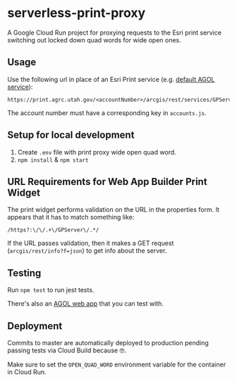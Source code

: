 # serverless-print-proxy

A Google Cloud Run project for proxying requests to the Esri print service switching out locked down quad words for wide open ones.

## Usage

Use the following url in place of an Esri Print service (e.g. [default AGOL service](https://utility.arcgisonline.com/arcgis/rest/services/Utilities/PrintingTools/GPServer/Export%20Web%20Map%20Task)):

```url
https://print.agrc.utah.gov/<accountNumber>/arcgis/rest/services/GPServer/export
```

The account number must have a corresponding key in `accounts.js`.

## Setup for local development

1. Create `.env` file with print proxy wide open quad word.
1. `npm install` & `npm start`

## URL Requirements for Web App Builder Print Widget

The print widget performs validation on the URL in the properties form. It appears that it has to match something like:

```regex
/https?:\/\/.+\/GPServer\/.*/
```

If the URL passes validation, then it makes a GET request (`arcgis/rest/info?f=json`) to get info about the server.

## Testing

Run `npm test` to run jest tests.

There's also an [AGOL web app](http://utah.maps.arcgis.com/apps/webappbuilder/index.html?id=177c2b166a8d4cb79d888f28f950b33a) that you can test with.

## Deployment

Commits to master are automatically deployed to production pending passing tests via Cloud Build because 🤓.

Make sure to set the `OPEN_QUAD_WORD` environment variable for the container in Cloud Run.
